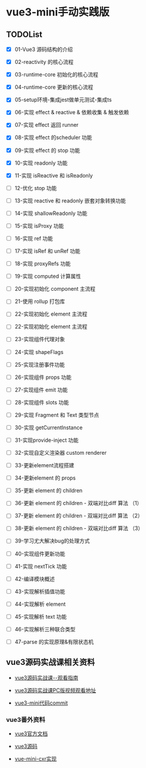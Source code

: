 # vue3-mini手动实践版

## TODOList

- [x] 01-Vue3 源码结构的介绍
- [x] 02-reactivity 的核心流程
- [x] 03-runtime-core 初始化的核心流程
- [x] 04-runtime-core 更新的核心流程
- [x] 05-setup环境-集成jest做单元测试-集成ts
- [x] 06-实现 effect & reactive & 依赖收集 & 触发依赖
- [x] 07-实现 effect 返回 runner
- [x] 08-实现 effect 的scheduler 功能
- [x] 09-实现 effect 的 stop 功能
- [x] 10-实现 readonly 功能
- [x] 11-实现 isReactive 和 isReadonly
- [ ] 12-优化 stop 功能
- [ ] 13-实现 reactive 和 readonly 嵌套对象转换功能
- [ ] 14-实现 shallowReadonly 功能
- [ ] 15-实现 isProxy 功能
- [ ] 16-实现 ref 功能
- [ ] 17-实现 isRef 和 unRef 功能
- [ ] 18-实现 proxyRefs 功能
- [ ] 19-实现 computed 计算属性

- [ ] 20-实现初始化 component 主流程
- [ ] 21-使用 rollup 打包库
- [ ] 22-实现初始化 element 主流程
- [ ] 22-实现初始化 element 主流程
- [ ] 23-实现组件代理对象
- [ ] 24-实现 shapeFlags
- [ ] 25-实现注册事件功能
- [ ] 26-实现组件 props 功能
- [ ] 27-实现组件 emit 功能
- [ ] 28-实现组件 slots 功能
- [ ] 29-实现 Fragment 和 Text 类型节点
- [ ] 30-实现 getCurrentInstance
- [ ] 31-实现provide-inject 功能
- [ ] 32-实现自定义渲染器 custom renderer

- [ ] 33-更新element流程搭建
- [ ] 34-更新element 的 props
- [ ] 35-更新 element 的 children
- [ ] 36-更新 element 的 children - 双端对比diff 算法 （1）
- [ ] 37-更新 element 的 children - 双端对比diff 算法 （2）
- [ ] 38-更新 element 的 children - 双端对比diff 算法 （3）
- [ ] 39-学习尤大解决bug的处理方式
- [ ] 40-实现组件更新功能

- [ ] 41-实现 nextTick 功能
- [ ] 42-编译模块概述
- [ ] 43-实现解析插值功能
- [ ] 44-实现解析 element
- [ ] 45-实现解析 text 功能
- [ ] 46-实现解析三种联合类型
- [ ] 47-parse 的实现原理&有限状态机


## vue3源码实战课相关资料

- [vue3源码实战课--观看指南](https://www.wolai.com/cuixiaorui/f3suaYxX5iu7FD6mQUhHuW)

- [vue3源码实战课PC版视频观看地址](https://appewiejl9g3764.h5.xiaoeknow.com/v1/course/column/p_61fb595ce4b0beaee4275e1e?type=3)

- [vue3-mini代码commit](https://github.com/cuixiaorui/teach-vue-practice/commits/main)

### vue3番外资料

- [vue3官方文档](https://v3.cn.vuejs.org/)

- [vue3源码](https://github.com/vuejs/core)

- [vue-mini-cxr实现](https://github.com/cuixiaorui/mini-vue)
